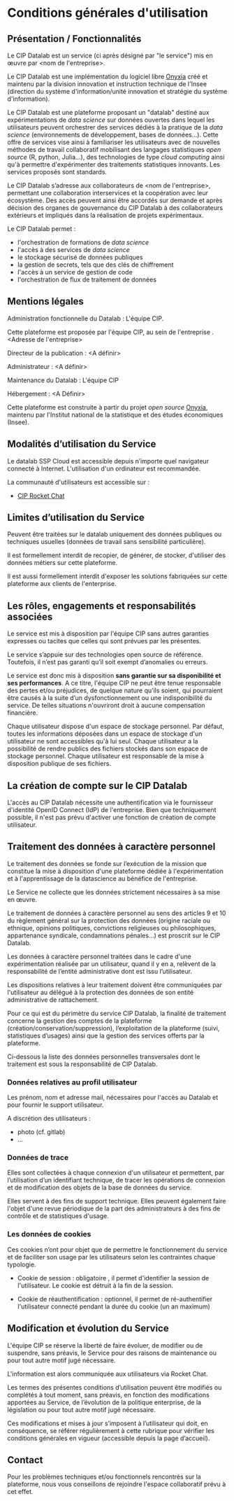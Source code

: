 # Conditions générales d'utilisation

## Présentation / Fonctionnalités

Le CIP Datalab est un service (ci après désigné par "le service") mis en œuvre par <nom de l'entreprise>.

Le CIP Datalab est une implémentation du logiciel libre [Onyxia](https://github.com/InseeFrLab/onyxia) créé et maintenu par la division innovation et instruction technique de l'Insee (direction du système d'information/unité innovation et stratégie du système d'information).

Le CIP Datalab est une plateforme proposant un "datalab" destiné aux expérimentations de _data science_ sur données ouvertes dans lequel les utilisateurs peuvent orchestrer des services dédiés à la pratique de la _data science_ (environnements de développement, bases de données...). Cette offre de services vise ainsi à familiariser les utilisateurs avec de nouvelles méthodes de travail collaboratif mobilisant des langages statistiques _open source_ (R, python, Julia...), des technologies de type _cloud computing_ ainsi qu'à permettre d'expérimenter des traitements statistiques innovants. Les services proposés sont standards.

Le CIP Datalab s’adresse aux collaborateurs de <nom de l'entreprise>, permettant une collaboration interservices et la coopération avec leur écosystème. Des accès peuvent ainsi être accordés sur demande et après décision des organes de gouvernance du CIP Datalab à des collaborateurs extérieurs et impliqués dans la réalisation de projets expérimentaux.

Le CIP Datalab permet :

-   l'orchestration de formations de _data science_
-   l'accès à des services de _data science_
-   le stockage sécurisé de données publiques
-   la gestion de secrets, tels que des clés de chiffrement
-   l'accès à un service de gestion de code
-   l'orchestration de flux de traitement de données

## Mentions légales

Administration fonctionnelle du Datalab : L'équipe CIP.

Cette plateforme est proposée par l'équipe CIP, au sein de l'entreprise <entreprise>.
<Adresse de l'entreprise>

Directeur de la publication : <A définir>

Administrateur : <A définir>

Maintenance du Datalab : L'équipe CIP

Hébergement : <A Définir>

Cette plateforme est construite à partir du projet _open source_ [Onyxia](https://github.com/InseeFrLab/onyxia-web), maintenu par l'Institut national de la statistique et des études économiques (Insee).

## Modalités d’utilisation du Service

Le datalab SSP Cloud est accessible depuis n’importe quel navigateur connecté à Internet. L'utilisation d'un ordinateur est recommandée.

La communauté d'utilisateurs est accessible sur :

-   [CIP Rocket Chat](https://chat.euw1.prod.sgcip.io/channel/datalab)

## Limites d’utilisation du Service

Peuvent être traitées sur le datalab uniquement des données publiques ou techniques usuelles (données de travail sans sensibilité particulière).

Il est formellement interdit de recopier, de générer, de stocker, d'utiliser des données métiers sur cette plateforme.

Il est aussi formellement interdit d'exposer les solutions fabriquées sur cette plateforme aux clients de l'enterprise.

## Les rôles, engagements et responsabilités associées

Le service est mis à disposition par l'équipe CIP sans autres garanties expresses ou tacites que celles qui sont prévues par les présentes.

Le service s’appuie sur des technologies open source de référence. Toutefois, il n’est pas garanti qu’il soit exempt d’anomalies ou erreurs.

Le service est donc mis à disposition **sans garantie sur sa disponibilité et ses performances**. A ce titre, l'équipe CIP ne peut être tenue responsable des pertes et/ou préjudices, de quelque nature qu’ils soient, qui pourraient être causés à la suite d’un dysfonctionnement ou une indisponibilité du service. De telles situations n'ouvriront droit à aucune compensation financière.

Chaque utilisateur dispose d'un espace de stockage personnel. Par défaut, toutes les informations déposées dans un espace de stockage d'un utilisateur ne sont accessibles qu'à lui seul. Chaque utilisateur a la possibilité de rendre publics des fichiers stockés dans son espace de stockage personnel. Chaque utilisateur est responsable de la mise à disposition publique de ses fichiers.

## La création de compte sur le CIP Datalab

L'accès au CIP Datalab nécessite une authentification via le fournisseur d'identité OpenID Connect (IdP) de l'entreprise. Bien que techniquement possible, il n'est pas prévu d'activer une fonction de création de compte utilisateur.

## Traitement des données à caractère personnel

Le traitement des données se fonde sur l’exécution de la mission que constitue la mise à disposition d'une plateforme dédiée à l'expérimentation et à l'apprentissage de la datascience au bénéfice de l'entreprise.

Le Service ne collecte que les données strictement nécessaires à sa mise en œuvre.

Le traitement de données à caractère personnel au sens des articles 9 et 10 du règlement général sur la protection des données (origine raciale ou ethnique, opinions politiques, convictions religieuses ou philosophiques, appartenance syndicale, condamnations pénales...) est proscrit sur le CIP Datalab.

Les données à caractère personnel traitées dans le cadre d'une expérimentation réalisée par un utilisateur, quand il y en a, relèvent de la responsabilité de l’entité administrative dont est issu l’utilisateur.

Les dispositions relatives à leur traitement doivent être communiquées par l'utilisateur au délégué à la protection des données de son entité administrative de rattachement.

Pour ce qui est du périmètre du service CIP Datalab, la finalité de traitement concerne la gestion des comptes de la plateforme (création/conservation/suppression), l’exploitation de la plateforme (suivi, statistiques d’usages) ainsi que la gestion des services offerts par la plateforme.

Ci-dessous la liste des données personnelles transversales dont le traitement est sous la responsabilité de CIP Datalab.

### Données relatives au profil utilisateur

Les prénom, nom et adresse mail, nécessaires pour l'accès au Datalab et pour fournir le support utilisateur.

A discrétion des utilisateurs :

-   photo (cf. gitlab)
-   ...

### Données de trace

Elles sont collectées à chaque connexion d'un utilisateur et permettent, par
l’utilisation d’un identifiant technique, de tracer les opérations de connexion et
de modification des objets de la base de données du service.

Elles servent à des fins de support technique. Elles peuvent également faire
l'objet d'une revue périodique de la part des administrateurs à des fins de contrôle et de statistiques d'usage.

### Les données de cookies

Ces cookies n’ont pour objet que de permettre le fonctionnement du service et
de faciliter son usage par les utilisateurs selon les contraintes chaque typologie.

-   Cookie de session : obligatoire , il permet d'identifier la session de
    l'utilisateur. Le cookie est détruit à la fin de la session.

-   Cookie de réauthentification : optionnel, il permet de ré-authentifier
    l'utilisateur connecté pendant la durée du cookie (un an maximum)

## Modification et évolution du Service

L'équipe CIP se réserve la liberté de faire évoluer, de modifier ou de suspendre,
sans préavis, le Service pour des raisons de maintenance ou pour tout autre
motif jugé nécessaire.

L'information est alors communiquée aux utilisateurs via Rocket Chat.

Les termes des présentes conditions d’utilisation peuvent être modifiés ou
complétés à tout moment, sans préavis, en fonction des modifications
apportées au Service, de l’évolution de la politique enterprise, de la législation ou pour tout autre motif jugé nécessaire.

Ces modifications et mises à jour s’imposent à l’utilisateur qui
doit, en conséquence, se référer régulièrement à cette rubrique pour vérifier les
conditions générales en vigueur (accessible depuis la page d’accueil).

## Contact

Pour les problèmes techniques et/ou fonctionnels rencontrés sur la plateforme,
nous vous conseillons de rejoindre l'espace collaboratif prévu à cet effet.